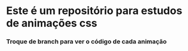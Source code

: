 # Este é um repositório para estudos de animações css

### Troque de branch para ver o código de cada animação